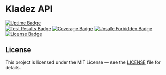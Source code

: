 # Kladez API

[![Uptime Badge][uptime-badge]][uptime-badge]
\
[![Test Results Badge][tests-badge]][tests-url]
[![Coverage Badge][coverage-badge]][coverage-url]
[![Unsafe Forbidden Badge][unsafe-forbidden-badge]][unsafe-forbidden-url]
\
[![License Badge][license-badge]](LICENSE)

## License

This project is licensed under the MIT License — see the [LICENSE](LICENSE) file for details.


[uptime-badge]: https://img.shields.io/uptimerobot/ratio/m795031693-ba4eb19f16952b0092e4f7e6

[tests-badge]: https://github.com/kladez/api/workflows/tests/badge.svg
[tests-url]: https://dev.azure.com/kladez/OpenSource/_build/latest?definitionId=98&view=ms.vss-test-web.build-test-results-tab

[coverage-badge]: https://img.shields.io/azure-devops/coverage/kladez/api/main
[coverage-url]: https://codecov.io/gh/kladez/api

[unsafe-forbidden-badge]: https://img.shields.io/badge/unsafe-forbidden-success
[unsafe-forbidden-url]: https://github.com/rust-secure-code/safety-dance

[license-badge]: https://img.shields.io/github/license/kladez/api
